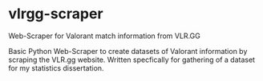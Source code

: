 # vlrgg-scraper
Web-Scraper for Valorant match information from VLR.GG

Basic Python Web-Scraper to create datasets of Valorant information by scraping the VLR.gg website. Written specfically for gathering of a dataset for my statistics dissertation.
